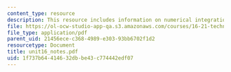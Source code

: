 ```yaml
---
content_type: resource
description: This resource includes information on numerical integration.
file: https://ol-ocw-studio-app-qa.s3.amazonaws.com/courses/16-21-techniques-for-structural-analysis-and-design-spring-2005/1f737b64414632dbbe43c774442edf07_unit16_notes.pdf
file_type: application/pdf
parent_uid: 21456ece-c368-4989-e303-93bb6702f1d2
resourcetype: Document
title: unit16_notes.pdf
uid: 1f737b64-4146-32db-be43-c774442edf07
---
```

